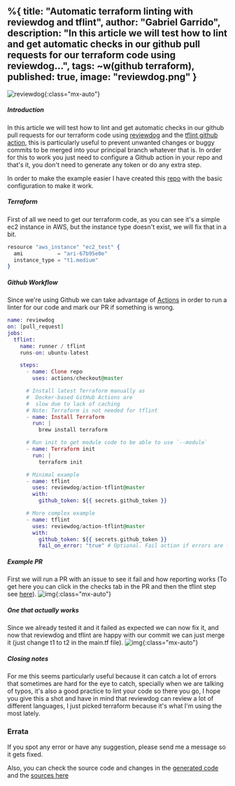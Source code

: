%{
  title: "Automatic terraform linting with reviewdog and tflint",
  author: "Gabriel Garrido",
  description: "In this article we will test how to lint and get automatic checks in our github pull requests for our
  terraform code using reviewdog...",
  tags: ~w(github terraform),
  published: true,
  image: "reviewdog.png"
}
---

![reviewdog](/images/reviewdog.png){:class="mx-auto"}

##### **Introduction**
In this article we will test how to lint and get automatic checks in our github pull requests for our terraform code using [reviewdog](https://github.com/reviewdog/reviewdog) and the [tflint github action](https://github.com/reviewdog/action-tflint), this is particularly useful to prevent unwanted changes or buggy commits to be merged into your principal branch whatever that is. In order for this to work you just need to configure a Github action in your repo and that's it, you don't need to generate any token or do any extra step.

In order to make the example easier I have created this [repo](https://github.com/kainlite/reviewdog) with the basic configuration to make it work.

##### **Terraform**
First of all we need to get our terraform code, as you can see it's a simple ec2 instance in AWS, but the instance type doesn't exist, we will fix that in a bit.
```elixir
resource "aws_instance" "ec2_test" {
  ami           = "ari-67b95e0e"
  instance_type = "t1.medium"
}

```

##### **Github Workflow**
Since we're using Github we can take advantage of [Actions](https://github.com/features/actions) in order to run a linter for our code and mark our PR if something is wrong.
```elixir
name: reviewdog
on: [pull_request]
jobs:
  tflint:
    name: runner / tflint
    runs-on: ubuntu-latest

    steps:
      - name: Clone repo
        uses: actions/checkout@master

      # Install latest Terraform manually as
      #  Docker-based GitHub Actions are
      #  slow due to lack of caching
      # Note: Terraform is not needed for tflint
      - name: Install Terraform
        run: |
          brew install terraform

      # Run init to get module code to be able to use `--module`
      - name: Terraform init
        run: |
          terraform init

      # Minimal example
      - name: tflint
        uses: reviewdog/action-tflint@master
        with:
          github_token: ${{ secrets.github_token }}

      # More complex example
      - name: tflint
        uses: reviewdog/action-tflint@master
        with:
          github_token: ${{ secrets.github_token }}
          fail_on_error: "true" # Optional. Fail action if errors are found

```

##### **Example PR**
First we will run a PR with an issue to see it fail and how reporting works (To get here you can click in the checks tab in the PR and then the tflint step see [here](https://github.com/kainlite/reviewdog/pull/1/checks?check_run_id=793169790)).
![img](/images/reviewdog-1.png){:class="mx-auto"}

##### **One that actually works**
Since we already tested it and it failed as expected we can now fix it, and now that reviewdog and tflint are happy with our commit we can just merge it (just change t1 to t2 in the main.tf file).
![img](/images/reviewdog-2.png){:class="mx-auto"}

##### **Closing notes**
For me this seems particularly useful because it can catch a lot of errors that sometimes are hard for the eye to catch, specially when we are talking of typos, it's also a good practice to lint your code so there you go, I hope you give this a shot and have in mind that reviewdog can review a lot of different languages, I just picked terraform because it's what I'm using the most lately.

### Errata
If you spot any error or have any suggestion, please send me a message so it gets fixed.

Also, you can check the source code and changes in the [generated code](https://github.com/kainlite/kainlite.github.io) and the [sources here](https://github.com/kainlite/blog)
